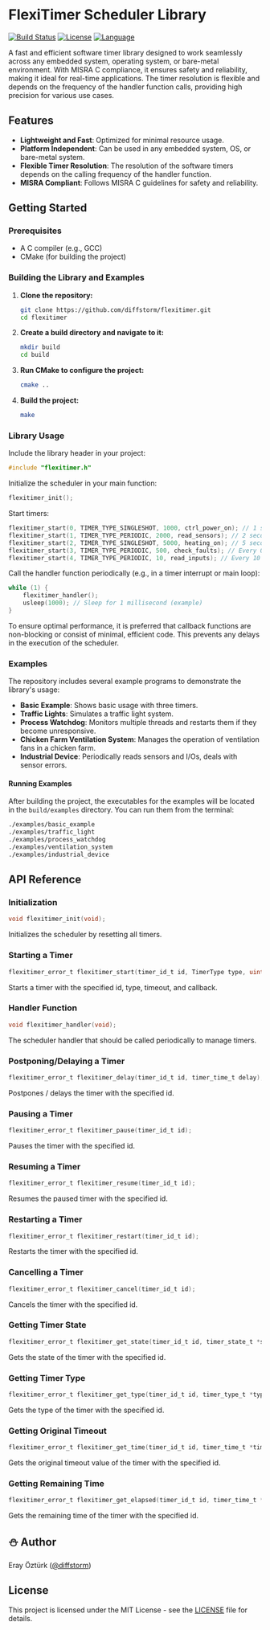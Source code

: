 # FlexiTimer Scheduler Library

[![Build Status](https://github.com/diffstorm/flexitimer/actions/workflows/c-cpp.yml/badge.svg)](https://github.com/diffstorm/flexitimer/actions)
[![License](https://img.shields.io/github/license/diffstorm/flexitimer)](https://github.com/diffstorm/flexitimer/blob/main/LICENSE)
[![Language](https://img.shields.io/github/languages/top/diffstorm/flexitimer)](https://github.com/diffstorm/flexitimer)

A fast and efficient software timer library designed to work seamlessly across any embedded system, operating system, or bare-metal environment. With MISRA C compliance, it ensures safety and reliability, making it ideal for real-time applications. The timer resolution is flexible and depends on the frequency of the handler function calls, providing high precision for various use cases.

## Features

- **Lightweight and Fast**: Optimized for minimal resource usage.
- **Platform Independent**: Can be used in any embedded system, OS, or bare-metal system.
- **Flexible Timer Resolution**: The resolution of the software timers depends on the calling frequency of the handler function.
- **MISRA Compliant**: Follows MISRA C guidelines for safety and reliability.

## Getting Started

### Prerequisites

- A C compiler (e.g., GCC)
- CMake (for building the project)

### Building the Library and Examples

1. **Clone the repository:**

    ```bash
    git clone https://github.com/diffstorm/flexitimer.git
    cd flexitimer
    ```

2. **Create a build directory and navigate to it:**

    ```bash
    mkdir build
    cd build
    ```

3. **Run CMake to configure the project:**

    ```bash
    cmake ..
    ```

4. **Build the project:**

    ```bash
    make
    ```

### Library Usage

Include the library header in your project:

```c
#include "flexitimer.h"
```

Initialize the scheduler in your main function:

```c
flexitimer_init();
```

Start timers:

```c
flexitimer_start(0, TIMER_TYPE_SINGLESHOT, 1000, ctrl_power_on); // 1 second
flexitimer_start(1, TIMER_TYPE_PERIODIC, 2000, read_sensors); // 2 seconds
flexitimer_start(2, TIMER_TYPE_SINGLESHOT, 5000, heating_on); // 5 seconds
flexitimer_start(3, TIMER_TYPE_PERIODIC, 500, check_faults); // Every 0.5 seconds
flexitimer_start(4, TIMER_TYPE_PERIODIC, 10, read_inputs); // Every 10 ms
```

Call the handler function periodically (e.g., in a timer interrupt or main loop):

```c
while (1) {
    flexitimer_handler();
    usleep(1000); // Sleep for 1 millisecond (example)
}
```

To ensure optimal performance, it is preferred that callback functions are non-blocking or consist of minimal, efficient code. This prevents any delays in the execution of the scheduler.

### Examples

The repository includes several example programs to demonstrate the library's usage:

- **Basic Example**: Shows basic usage with three timers.
- **Traffic Lights**: Simulates a traffic light system.
- **Process Watchdog**: Monitors multiple threads and restarts them if they become unresponsive.
- **Chicken Farm Ventilation System**: Manages the operation of ventilation fans in a chicken farm.
- **Industrial Device**: Periodically reads sensors and I/Os, deals with sensor errors.

#### Running Examples

After building the project, the executables for the examples will be located in the `build/examples` directory. You can run them from the terminal:

```bash
./examples/basic_example
./examples/traffic_light
./examples/process_watchdog
./examples/ventilation_system
./examples/industrial_device
```

## API Reference

### Initialization

```c
void flexitimer_init(void);
```
Initializes the scheduler by resetting all timers.

### Starting a Timer

```c
flexitimer_error_t flexitimer_start(timer_id_t id, TimerType type, uint32_t timeout, TimerCallback callback);
```
Starts a timer with the specified id, type, timeout, and callback.

### Handler Function

```c
void flexitimer_handler(void);
```
The scheduler handler that should be called periodically to manage timers.

### Postponing/Delaying a Timer

```c
flexitimer_error_t flexitimer_delay(timer_id_t id, timer_time_t delay);
```
Postpones / delays the timer with the specified id.

### Pausing a Timer

```c
flexitimer_error_t flexitimer_pause(timer_id_t id);
```
Pauses the timer with the specified id.

### Resuming a Timer

```c
flexitimer_error_t flexitimer_resume(timer_id_t id);
```
Resumes the paused timer with the specified id.

### Restarting a Timer

```c
flexitimer_error_t flexitimer_restart(timer_id_t id);
```
Restarts the timer with the specified id.

### Cancelling a Timer

```c
flexitimer_error_t flexitimer_cancel(timer_id_t id);
```
Cancels the timer with the specified id.

### Getting Timer State

```c
flexitimer_error_t flexitimer_get_state(timer_id_t id, timer_state_t *state);
```
Gets the state of the timer with the specified id.

### Getting Timer Type

```c
flexitimer_error_t flexitimer_get_type(timer_id_t id, timer_type_t *type);
```
Gets the type of the timer with the specified id.

### Getting Original Timeout

```c
flexitimer_error_t flexitimer_get_time(timer_id_t id, timer_time_t *time);
```
Gets the original timeout value of the timer with the specified id.

### Getting Remaining Time

```c
flexitimer_error_t flexitimer_get_elapsed(timer_id_t id, timer_time_t *time);
```
Gets the remaining time of the timer with the specified id.

## :snowman: Author

Eray Öztürk ([@diffstorm](https://github.com/diffstorm))

## License

This project is licensed under the MIT License - see the [LICENSE](LICENSE) file for details.
